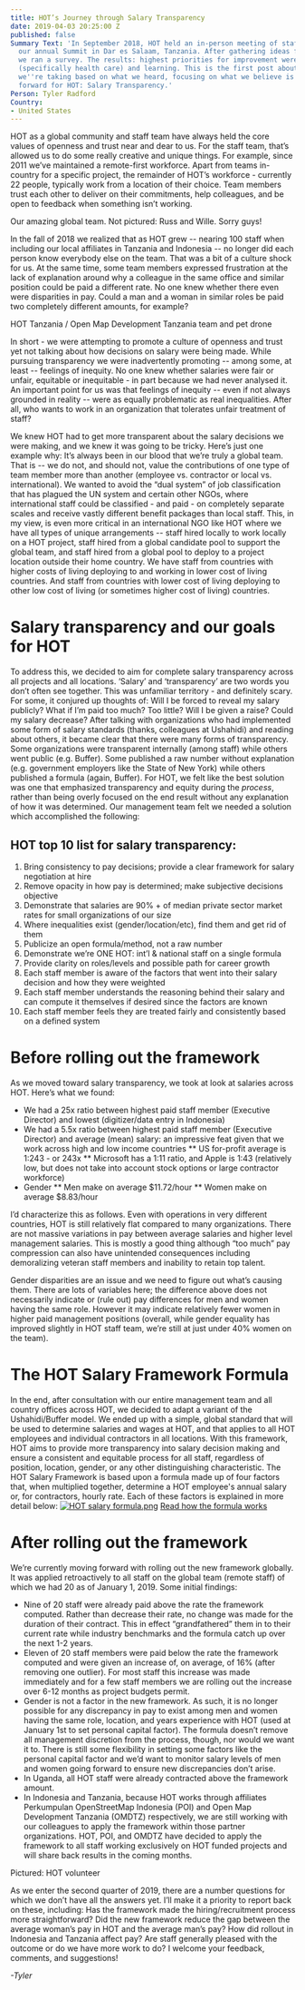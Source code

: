```yaml
---
title: HOT’s Journey through Salary Transparency
date: 2019-04-03 20:25:00 Z
published: false
Summary Text: 'In September 2018, HOT held an in-person meeting of staff alongside
  our annual Summit in Dar es Salaam, Tanzania. After gathering ideas from staff,
  we ran a survey. The results: highest priorities for improvement were salary, benefits
  (specifically health care) and learning. This is the first post about what action
  we''re taking based on what we heard, focusing on what we believe is a major leap
  forward for HOT: Salary Transparency.'
Person: Tyler Radford
Country:
- United States
---
```


HOT as a global community and staff team have always held the core values of openness and trust near and dear to us. For the staff team, that’s allowed us to do some really creative and unique things. For example, since 2011 we’ve maintained a remote-first workforce. Apart from teams in-country for a specific project, the remainder of HOT’s workforce - currently 22 people, typically work from a location of their choice. Team members trust each other to deliver on their commitments, help colleagues, and be open to feedback when something isn’t working.


Our amazing global team. Not pictured: Russ and Wille. Sorry guys!


In the fall of 2018 we realized that as HOT grew -- nearing 100 staff when including our local affiliates in Tanzania and Indonesia -- no longer did each person know everybody else on the team. That was a bit of a culture shock for us. At the same time, some team members expressed frustration at the lack of explanation around why a colleague in the same office and similar position could be paid a different rate. No one knew whether there even were disparities in pay. Could a man and a woman in similar roles be paid two completely different amounts, for example?


HOT Tanzania / Open Map Development Tanzania team and pet drone

In short - we were attempting to promote a culture of openness and trust yet not talking about how decisions on salary were being made. While pursuing transparency we were inadvertently promoting -- among some, at least -- feelings of inequity. No one knew whether salaries were fair or unfair, equitable or inequitable - in part because we had never analysed it. An important point for us was that feelings of inequity -- even if not always grounded in reality -- were as equally problematic as real inequalities. After all, who wants to work in an organization that tolerates unfair treatment of staff?

We knew HOT had to get more transparent about the salary decisions we were making, and we knew it was going to be tricky. Here’s just one example why: It’s always been in our blood that we’re truly a global team. That is -- we do not, and should not, value the contributions of one type of team member more than another (employee vs. contractor or local vs. international). We wanted to avoid the “dual system” of job classification that has plagued the UN system and certain other NGOs, where international staff could be classified - and paid - on completely separate scales and receive vastly different benefit packages than local staff. This, in my view, is even more critical in an international NGO like HOT where we have all types of unique arrangements -- staff hired locally to work locally on a HOT project, staff hired from a global candidate pool to support the global team, and staff hired from a global pool to deploy to a project location outside their home country. We have staff from countries with higher costs of living deploying to and working in lower cost of living countries. And staff from countries with lower cost of living deploying to other low cost of living (or sometimes higher cost of living) countries.

# Salary transparency and our goals for HOT

To address this, we decided to aim for complete salary transparency across all projects and all locations. ‘Salary’ and ‘transparency’ are two words you don’t often see together. This was unfamiliar territory - and definitely scary. For some, it conjured up thoughts of: Will I be forced to reveal my salary publicly? What if I’m paid too much? Too little? Will I be given a raise? Could my salary decrease? After talking with organizations who had implemented some form of salary standards (thanks, colleagues at Ushahidi) and reading about others, it became clear that there were many forms of transparency. Some organizations were transparent internally (among staff) while others went public (e.g. Buffer). Some published a raw number without explanation (e.g. government employers like the State of New York) while others published a formula (again, Buffer). For HOT, we felt like the best solution was one that emphasized transparency and equity during the *process*, rather than being overly focused on the end result without any explanation of how it was determined. Our management team felt we needed a solution which accomplished the following:

## HOT top 10 list for salary transparency:
1. Bring consistency to pay decisions; provide a clear framework for salary negotiation at hire
2. Remove opacity in how pay is determined; make subjective decisions objective
3. Demonstrate that salaries are 90% + of median private sector market rates for small organizations of our size
4. Where inequalities exist (gender/location/etc), find them and get rid of them
5. Publicize an open formula/method, not a raw number
6. Demonstrate we’re ONE HOT: int’l & national staff on a single formula
7. Provide clarity on roles/levels and possible path for career growth
8. Each staff member is aware of the factors that went into their salary decision and how they were weighted
9. Each staff member understands the reasoning behind their salary and can compute it themselves if desired since the factors are known
10. Each staff member feels they are treated fairly and consistently based on a defined system


# Before rolling out the framework
As we moved toward salary transparency, we took at look at salaries across HOT. Here’s what we found:

* We had a 25x ratio between highest paid staff member (Executive Director) and lowest (digitizer/data entry in Indonesia)
* We had a 5.5x ratio between highest paid staff member (Executive Director) and average (mean) salary: an impressive feat given that we work across high and low income countries
** US for-profit average is 1:243 - or 243x 
** Microsoft has a 1:11 ratio, and Apple is 1:43 (relatively low, but does not take into account stock options or large contractor workforce)
* Gender
** Men make on average $11.72/hour
** Women make on average $8.83/hour

I’d characterize this as follows. Even with operations in very different countries, HOT is still relatively flat compared to many organizations. There are not massive variations in pay between average salaries and higher level management salaries. This is mostly a good thing although “too much” pay compression can also have unintended consequences including demoralizing veteran staff members and inability to retain top talent.

Gender disparities are an issue and we need to figure out what’s causing them. There are lots of variables here; the difference above does not necessarily indicate or (rule out) pay differences for men and women having the same role. However it may indicate relatively fewer women in higher paid management positions (overall, while gender equality has improved slightly in HOT staff team, we’re still at just under 40% women on the team).

# The HOT Salary Framework Formula
In the end, after consultation with our entire management team and all country offices across HOT, we decided to adapt a variant of the Ushahidi/Buffer model. We ended up with a simple, global standard that will be used to determine salaries and wages at HOT, and that applies to all HOT employees and individual contractors in all locations. With this framework, HOT aims to provide more transparency into salary decision making and ensure a consistent and equitable process for all staff, regardless of position, location, gender, or any other distinguishing characteristic.
The HOT Salary Framework is based upon a formula made up of four factors that, when multiplied together, determine a HOT employee's annual salary or, for contractors, hourly rate. Each of these factors is explained in more detail below:
[![HOT salary formula.png](/uploads/HOT%20salary%20formula.png)](https://www.hotosm.org/salaries.html)
[Read how the formula works](https://www.hotosm.org/salaries.html)

# After rolling out the framework
We’re currently moving forward with rolling out the new framework globally. It was applied retroactively to all staff on the global team (remote staff) of which we had 20 as of January 1, 2019. Some initial findings:

* Nine of 20 staff were already paid above the rate the framework computed. Rather than decrease their rate, no change was made for the duration of their contract. This in effect “grandfathered” them in to their current rate while industry benchmarks and the formula catch up over the next 1-2 years.
* Eleven of 20 staff members were paid below the rate the framework computed and were given an increase of, on average, of 16% (after removing one outlier). For most staff this increase was made immediately and for a few staff members we are rolling out the increase over 6-12 months as project budgets permit.
* Gender is not a factor in the new framework. As such, it is no longer possible for any discrepancy in pay to exist among men and women having the same role, location, and years experience with HOT (used at January 1st to set personal capital factor). The formula doesn’t remove all management discretion from the process, though, nor would we want it to. There is still some flexibility in setting some factors like the personal capital factor and we’d want to monitor salary levels of men and women going forward to ensure new discrepancies don’t arise.
* In Uganda, all HOT staff were already contracted above the framework amount.
* In Indonesia and Tanzania, because HOT works through affiliates Perkumpulan OpenStreetMap Indonesia (POI) and Open Map Development Tanzania (OMDTZ) respectively, we are still working with our colleagues to apply the framework within those partner organizations. HOT, POI, and OMDTZ have decided to apply the framework to all staff working exclusively on HOT funded projects and will share back results in the coming months.

Pictured: HOT volunteer

As we enter the second quarter of 2019, there are a number questions for which we don’t have all the answers yet. I’ll make it a priority to report back on these, including: Has the framework made the hiring/recruitment process more straightforward? Did the new framework reduce the gap between the average woman’s pay in HOT and the average man’s pay? How did rollout in Indonesia and Tanzania affect pay? Are staff generally pleased with the outcome or do we have more work to do?
I welcome your feedback, comments, and suggestions!

*-Tyler*


